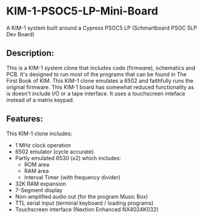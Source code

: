 # KIM-1-PSOC5-LP-Mini-Board
A KIM-1 system built around a Cypress PSOC5 LP (Schmartboard PSOC 5LP Dev Board)

## Description: ##
This is a KIM-1 system clone that includes code (firmware), schematics and PCB.
It's designed to run most of the programs that can be found in The First Book of KIM.
This KIM-1 clone emulates a 6502 and faithfully runs the original firmware.
This KIM-1 board has somewhat reduced functionality as is doesn't include I/O or a tape interface.
It uses a touchscreen inteface instead of a matrix keypad.

## Features: ##
This KIM-1 clone includes:
  * 1 MHz clock operation
  * 6502 emulator (cycle accurate)
  * Partly emulated 6530 (x2) which includes:
    * ROM area
    * RAM area
    * Interval Timer (with frequency divider)
  * 32K RAM expansion
  * 7-Segment display
  * Non-amplified audio out (for the program Music Box)
  * TTL serial input (terminal keyboard / loading programs)
  * Touchscreen interface (Nextion Enhanced NX4024K032)
